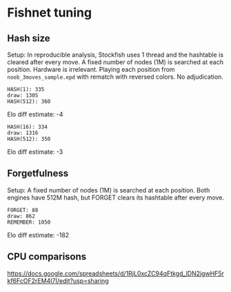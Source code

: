 Fishnet tuning
==============

Hash size
---------

Setup: In reproducible analysis, Stockfish uses 1 thread and the hashtable is
cleared after every move. A fixed number of nodes (1M) is searched at
each position. Hardware is irrelevant. Playing each position from
`noob_3moves_sample.epd` with rematch with reversed colors. No adjudication.

```
HASH(1): 335
draw: 1305
HASH(512): 360
```

Elo diff estimate: -4

```
HASH(16): 334
draw: 1316
HASH(512): 350
```

Elo diff estimate: -3

Forgetfulness
-------------

Setup: A fixed number of nodes (1M) is searched at each position. Both
engines have 512M hash, but FORGET clears its hashtable after every move.

```
FORGET: 88
draw: 862
REMEMBER: 1050
```

Elo diff estimate: -182

CPU comparisons
---------------

https://docs.google.com/spreadsheets/d/1RjL0xcZC94qFtkgd_lDN2jgwHF5rkf6FcOF2rEM4I7I/edit?usp=sharing
